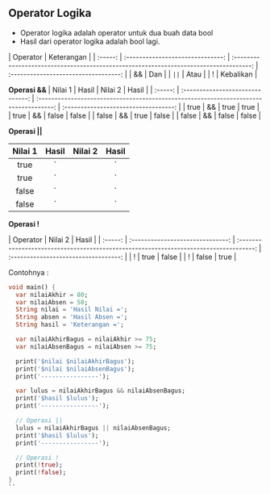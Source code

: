 ## Operator Logika

- Operator logika adalah operator untuk dua buah data bool
- Hasil dari operator logika adalah bool lagi.

| Operator |            Keterangan         |
| :-----: | :------------------------------: | :-----------------------------------------------------------------------------------: | :----------------------------------:         |
|   &&  | Dan |
|   `||`   | Atau  |
|   !    | Kebalikan  |

<strong>Operasi && </strong>
| Nilai 1 |   Hasil   | Nilai 2 | Hasil |
| :-----: | :------------------------------: | :-----------------------------------------------------------------------------------: | :----------------------------------:         |
|   true  | && | true | true |
|   true  | && | false | false |
|   false  | && | true | false |
|   false  | && | false | false |

<strong>Operasi ||</strong>

| Nilai 1 |   Hasil   | Nilai 2 | Hasil |
| :-----: | :------------------------------: | :-----------------------------------------------------------------------------------: | :----------------------------------:         |
|   true  | `||` | true | true |
|   true  | `||` | false | true |
|   false  | `||`| true | true |
|   false  | `||` | false | false |

<strong>Operasi !</strong>

| Operator  | Nilai 2 | Hasil |
| :-----: | :------------------------------: | :-----------------------------------------------------------------------------------: | :----------------------------------:         |
|   !  | true   | false |
|   !   | false | true |

Contohnya :
```dart
void main() {
  var nilaiAkhir = 80;
  var nilaiAbsen = 50;
  String nilai = 'Hasil Nilai =';
  String absen = 'Hasil Absen =';
  String hasil = 'Keterangan =';

  var nilaiAkhirBagus = nilaiAkhir >= 75;
  var nilaiAbsenBagus = nilaiAbsen >= 75;

  print('$nilai $nilaiAkhirBagus');
  print('$nilai $nilaiAbsenBagus');
  print('----------------');

  var lulus = nilaiAkhirBagus && nilaiAbsenBagus;
  print('$hasil $lulus');
  print('----------------');

  // Operasi ||
  lulus = nilaiAkhirBagus || nilaiAbsenBagus;
  print('$hasil $lulus');
  print('----------------');

  // Operasi !
  print(!true);
  print(!false);
}
``